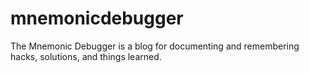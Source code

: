 # mnemonicdebugger
The Mnemonic Debugger is a blog for documenting and remembering hacks, solutions, and things learned. 
